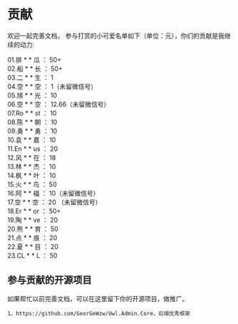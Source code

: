 # 贡献


欢迎一起完善文档，
参与打赏的小可爱名单如下（单位：元），你们的贡献是我继续的动力:


01.排 * * 瓜    ：  50+  
02.船 * * 长    ：  50+  
03.二 * * 生    ：  1  
04.空 * * 空    ：  1（未留微信号）  
05.旭 * * 光    ：  10  
06.空 * * 空    ：  12.66（未留微信号）  
07.Ro * * st    ：  10  
08.陈 * * 朝    ：  10  
09.勇 * * 勇    ：  10   
10.袁 * * 嘉    ：  10   
11.En * * us    ：  20   
12.风 * * 在    ：  18   
13.林 * * 杰    ：  10   
14.枫 * * 叶    ：  10   
15.火 * * 鸟    ：  50   
16.阿 * * 福    ：  10（未留微信号）    
17.空 * * 空    ：  20 （未留微信号）    
18.Er * * or    ：  50+       
19.陶 * * ve    ：  20       
20.熊 * * 育    ：  50    
21.点 * * 痕    ：  20  
22.夏 * * 目    ：  20  
23.CL * * L    ：  50   

  
    


## 参与贡献的开源项目

如果帮忙以前完善文档，可以在这里留下你的开源项目，做推广。

```
1、https://github.com/GeorGeWzw/Uwl.Admin.Core，后端优秀框架  


```